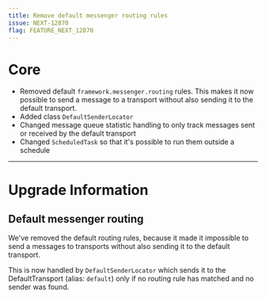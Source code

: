 ```yaml
---
title: Remove default messenger routing rules
issue: NEXT-12870
flag: FEATURE_NEXT_12870
---
```

# Core
* Removed default `framework.messenger.routing` rules. This makes it now possible to send a message to a transport without also sending it to the default transport. 
* Added class `DefaultSenderLocator`
* Changed message queue statistic handling to only track messages sent or received by the default transport
* Changed `ScheduledTask` so that it's possible to run them outside a schedule
___
# Upgrade Information
## Default messenger routing

We've removed the default routing rules, because it made it impossible to send a messages to transports without also 
sending it to the default transport.

This is now handled by `DefaultSenderLocator` which sends it to the DefaultTransport (alias: `default`) only if no
routing rule has matched and no sender was found. 
